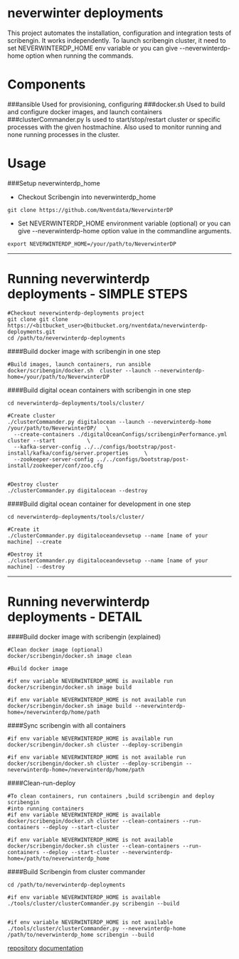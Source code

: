 # neverwinter deployments

This project automates the installation, configuration and integration tests of scribengin. It works independently. To launch scribengin cluster, it need  to set NEVERWINTERDP_HOME env variable or you can give --neverwinterdp-home option when running the commands.


Components 
======
###ansible
Used for provisioning, configuring
###docker.sh
Used to build and configure docker images, and launch containers
###clusterCommander.py
Is used to start/stop/restart cluster or specific processes with the given hostmachine. Also used to monitor running and none running processes in the cluster.

Usage
======
###Setup neverwinterdp_home

- Checkout Scribengin into neverwinterdp_home

```
git clone https://github.com/Nventdata/NeverwinterDP
```

- Set NEVERWINTERDP_HOME environment variable (optional) or you can give --neverwinterdp-home option value in the commandline arguments.

```
export NEVERWINTERDP_HOME=/your/path/to/NeverwinterDP
```
   
   
   
   
***




Running neverwinterdp deployments - SIMPLE STEPS
======


```
#Checkout neverwinterdp-deployments project 
git clone git clone https://<bitbucket_user>@bitbucket.org/nventdata/neverwinterdp-deployments.git
cd /path/to/neverwinterdp-deployments
```
####Build docker image with scribengin in one step
```
#Build images, launch containers, run ansible
docker/scribengin/docker.sh  cluster --launch --neverwinterdp-home=/your/path/to/NeverwinterDP
```

####Build digital ocean containers with scribengin in one step
```
cd neverwinterdp-deployments/tools/cluster/

#Create cluster
./clusterCommander.py digitalocean --launch --neverwinterdp-home /your/path/to/NeverwinterDP/   \
  --create-containers ./digitalOceanConfigs/scribenginPerformance.yml  cluster --start          \
  --kafka-server-config ../../configs/bootstrap/post-install/kafka/config/server.properties     \
  --zookeeper-server-config ../../configs/bootstrap/post-install/zookeeper/conf/zoo.cfg
  
  
#Destroy cluster
./clusterCommander.py digitalocean --destroy
```

####Build digital ocean container for development in one step
```
cd neverwinterdp-deployments/tools/cluster/

#Create it
./clusterCommander.py digitaloceandevsetup --name [name of your machine] --create

#Destroy it
./clusterCommander.py digitaloceandevsetup --name [name of your machine] --destroy
```


***  



Running neverwinterdp deployments - DETAIL
======

####Build docker image with scribengin (explained)

```
#Clean docker image (optional)
docker/scribengin/docker.sh image clean

#Build docker image

#if env variable NEVERWINTERDP_HOME is available run 
docker/scribengin/docker.sh image build

#if env variable NEVERWINTERDP_HOME is not available run 
docker/scribengin/docker.sh image build --neverwinterdp-home=/neverwinterdp/home/path
```

####Sync scribengin with all containers

```
#if env variable NEVERWINTERDP_HOME is available run 
docker/scribengin/docker.sh cluster --deploy-scribengin

#if env variable NEVERWINTERDP_HOME is not available run 
docker/scribengin/docker.sh cluster --deploy-scribengin --neverwinterdp-home=/neverwinterdp/home/path
```

####Clean-run-deploy 
```
#To clean containers, run containers ,build scribengin and deploy scribengin 
#into running containers
#if env variable NEVERWINTERDP_HOME is available
docker/scribengin/docker.sh cluster --clean-containers --run-containers --deploy --start-cluster

#if env variable NEVERWINTERDP_HOME is not available
docker/scribengin/docker.sh cluster --clean-containers --run-containers --deploy --start-cluster --neverwinterdp-home=/path/to/neverwinterdp_home
```

####Build Scribengin from cluster commander
```
cd /path/to/neverwinterdp-deployments

#if env variable NEVERWINTERDP_HOME is available
./tools/cluster/clusterCommander.py scribengin --build
    

#if env variable NEVERWINTERDP_HOME is not available
./tools/cluster/clusterCommander.py --neverwinterdp-home /path/to/neverwinterdp_home scribengin --build
```

    
 
 [repository](https://bitbucket.org/nventdata/neverwinterdp-deployments)
[documentation](https://bitbucket.org/nventdata/neverwinterdp-deployments/wiki/Home)
